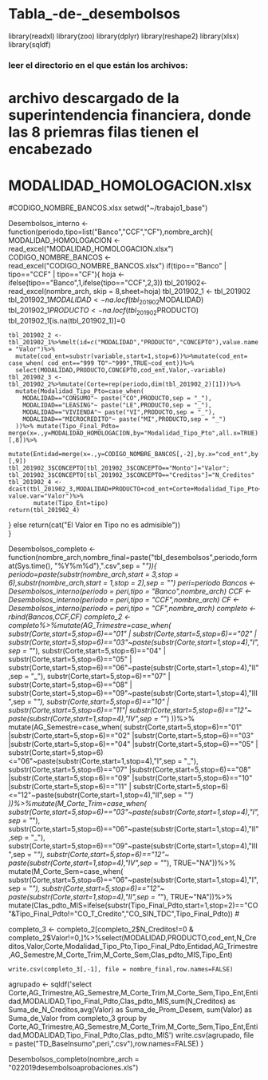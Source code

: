 # Tabla_-de-_desembolsos
library(readxl)
library(zoo)
library(dplyr)
library(reshape2)
library(xlsx)
library(sqldf)

### leer el directorio en el que están los archivos:
# archivo descargado de la superintendencia financiera, donde las 8 priemras filas tienen el encabezado
# MODALIDAD_HOMOLOGACION.xlsx
#CODIGO_NOMBRE_BANCOS.xlsx
setwd("~/trabajo1_base")





Desembolsos_interno <- function(periodo,tipo=list("Banco","CCF","CF"),nombre_arch){
  MODALIDAD_HOMOLOGACION <- read_excel("MODALIDAD_HOMOLOGACION.xlsx")
  CODIGO_NOMBRE_BANCOS <- read_excel("CODIGO_NOMBRE_BANCOS.xlsx")
  if(tipo=="Banco" | tipo=="CCF" | tipo=="CF"){
    hoja <- ifelse(tipo=="Banco",1,ifelse(tipo=="CCF",2,3))
    tbl_201902<- read_excel(nombre_arch, skip = 8,sheet=hoja)
    tbl_201902_1 <- tbl_201902 
    tbl_201902_1$MODALIDAD <- na.locf(tbl_201902$MODALIDAD)
    tbl_201902_1$PRODUCTO <- na.locf(tbl_201902$PRODUCTO)
    tbl_201902_1[is.na(tbl_201902_1)]=0
    
    tbl_201902_2 <- tbl_201902_1%>%melt(id=c("MODALIDAD","PRODUCTO","CONCEPTO"),value.name = "Valor")%>%
      mutate(cod_ent=substr(variable,start=1,stop=6))%>%mutate(cod_ent= case_when( cod_ent=="999 TO"~"999",TRUE~cod_ent))%>%
      select(MODALIDAD,PRODUCTO,CONCEPTO,cod_ent,Valor,-variable)
    tbl_201902_3 <- tbl_201902_2%>%mutate(Corte=rep(periodo,dim(tbl_201902_2)[1]))%>%
      mutate(Modalidad_Tipo_Pto=case_when(
        MODALIDAD=="CONSUMO"~ paste("CO",PRODUCTO,sep = "_"),
        MODALIDAD=="LEASING"~ paste("LE",PRODUCTO,sep = "_"),
        MODALIDAD=="VIVIENDA"~ paste("VI",PRODUCTO,sep = "_"),
        MODALIDAD=="MICROCREDITO"~ paste("MI",PRODUCTO,sep = "_")
      ))%>% mutate(Tipo_Final_Pdto= merge(x=.,y=MODALIDAD_HOMOLOGACION,by="Modalidad_Tipo_Pto",all.x=TRUE)[,8])%>%
      mutate(Entidad=merge(x=.,y=CODIGO_NOMBRE_BANCOS[,-2],by.x="cod_ent",by.y="Cod_Banco",all.x=TRUE)[,9])
    tbl_201902_3$CONCEPTO[tbl_201902_3$CONCEPTO=="Monto"]="Valor"; tbl_201902_3$CONCEPTO[tbl_201902_3$CONCEPTO=="Creditos"]="N_Creditos"
    tbl_201902_4 <- dcast(tbl_201902_3,MODALIDAD+PRODUCTO+cod_ent+Corte+Modalidad_Tipo_Pto+Tipo_Final_Pdto+Entidad~CONCEPTO, value.var="Valor")%>%
           mutate(Tipo_Ent=tipo)
    return(tbl_201902_4)
  }
 else return(cat("El Valor en Tipo no es admisible"))  
  }


Desembolsos_completo <- function(nombre_arch,nombre_final=paste("tbl_desembolsos",periodo,format(Sys.time(), "%Y%m%d"),".csv",sep = "_")){
periodo=paste(substr(nombre_arch,start = 3,stop = 6),substr(nombre_arch,start = 1,stop = 2),sep = "")
peri=periodo
Bancos <- Desembolsos_interno(periodo = peri,tipo = "Banco",nombre_arch)
CCF <- Desembolsos_interno(periodo = peri,tipo = "CCF",nombre_arch)
CF <- Desembolsos_interno(periodo = peri,tipo = "CF",nombre_arch)
completo <- rbind(Bancos,CCF,CF)
completo_2 <- completo%>%mutate(AG_Trimestre=case_when(
 substr(Corte,start=5,stop=6)=="01" |  substr(Corte,start=5,stop=6)=="02" | substr(Corte,start=5,stop=6)=="03"~paste(substr(Corte,start=1,stop=4),"I",sep = "_"),
 substr(Corte,start=5,stop=6)=="04" |  substr(Corte,start=5,stop=6)=="05" | substr(Corte,start=5,stop=6)=="06"~paste(substr(Corte,start=1,stop=4),"II",sep = "_"),
 substr(Corte,start=5,stop=6)=="07" |  substr(Corte,start=5,stop=6)=="08" | substr(Corte,start=5,stop=6)=="09"~paste(substr(Corte,start=1,stop=4),"III",sep = "_"),
 substr(Corte,start=5,stop=6)=="10" |  substr(Corte,start=5,stop=6)=="11"| substr(Corte,start=5,stop=6)=="12"~ paste(substr(Corte,start=1,stop=4),"IV",sep = "_")
              ))%>% mutate(AG_Semestre=case_when(
substr(Corte,start=5,stop=6)=="01" |substr(Corte,start=5,stop=6)=="02" |substr(Corte,start=5,stop=6)=="03" |substr(Corte,start=5,stop=6)=="04" |substr(Corte,start=5,stop=6)=="05" | substr(Corte,start=5,stop=6)<="06"~paste(substr(Corte,start=1,stop=4),"I",sep = "_"),
substr(Corte,start=5,stop=6)=="07" |substr(Corte,start=5,stop=6)=="08" |substr(Corte,start=5,stop=6)=="09" |substr(Corte,start=5,stop=6)=="10" |substr(Corte,start=5,stop=6)=="11" | substr(Corte,start=5,stop=6)<="12"~paste(substr(Corte,start=1,stop=4),"II",sep = "_")
              ))%>%mutate(M_Corte_Trim=case_when(
substr(Corte,start=5,stop=6)=="03"~paste(substr(Corte,start=1,stop=4),"I",sep = "_"),
substr(Corte,start=5,stop=6)=="06"~paste(substr(Corte,start=1,stop=4),"II",sep = "_"),
substr(Corte,start=5,stop=6)=="09"~paste(substr(Corte,start=1,stop=4),"III",sep = "_"),
substr(Corte,start=5,stop=6)=="12"~ paste(substr(Corte,start=1,stop=4),"IV",sep = "_"),
TRUE~"NA"))%>% mutate(M_Corte_Sem=case_when(
  substr(Corte,start=5,stop=6)=="06"~paste(substr(Corte,start=1,stop=4),"I",sep = "_"),
  substr(Corte,start=5,stop=6)=="12"~ paste(substr(Corte,start=1,stop=4),"II",sep = "_"),
  TRUE~"NA"))%>% mutate(Clas_pdto_MIS=ifelse(substr(Tipo_Final_Pdto,start=1,stop=2)=="CO"&Tipo_Final_Pdto!="CO_T_Credito","CO_SIN_TDC",Tipo_Final_Pdto)) #

completo_3 <- completo_2[completo_2$N_Creditos!=0 & completo_2$Valor!=0,]%>%select(MODALIDAD,PRODUCTO,cod_ent,N_Creditos,Valor,Corte,Modalidad_Tipo_Pto,Tipo_Final_Pdto,Entidad,AG_Trimestre,AG_Semestre,M_Corte_Trim,M_Corte_Sem,Clas_pdto_MIS,Tipo_Ent)

    write.csv(completo_3[,-1], file = nombre_final,row.names=FALSE)
agrupado <- sqldf('select Corte,AG_Trimestre,AG_Semestre,M_Corte_Trim,M_Corte_Sem,Tipo_Ent,Entidad,MODALIDAD,Tipo_Final_Pdto,Clas_pdto_MIS,sum(N_Creditos) as Suma_de_N_Creditos,avg(Valor) as Suma_de_Prom_Desem, sum(Valor) as Suma_de_Valor
                  from completo_3
                  group by Corte,AG_Trimestre,AG_Semestre,M_Corte_Trim,M_Corte_Sem,Tipo_Ent,Entidad,MODALIDAD,Tipo_Final_Pdto,Clas_pdto_MIS')
write.csv(agrupado, file = paste("TD_BaseInsumo",peri,".csv"),row.names=FALSE)
}



Desembolsos_completo(nombre_arch = "022019desembolsoaprobaciones.xls")





